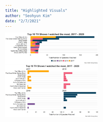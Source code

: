 ```yaml
---
title: "Highlighted Visuals"
author: "Seohyun Kim"
date: "2/7/2021"
---
```


<img src="https://github.com/Kim-s-h/tidytuesday/blob/master/Week1%20Netflix/netflix_ep.png" width=300>

<img src="https://github.com/Kim-s-h/tidytuesday/blob/master/Week1%20Netflix/netflix_ep_by_year.png" width=300>